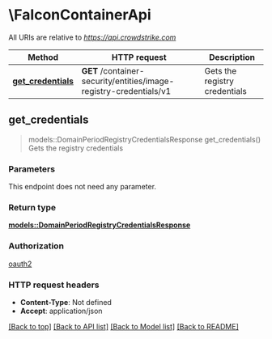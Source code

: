 # \FalconContainerApi

All URIs are relative to *<https://api.crowdstrike.com>*

Method | HTTP request | Description
------------- | ------------- | -------------
[**get_credentials**](FalconContainerApi.md#get_credentials) | **GET** /container-security/entities/image-registry-credentials/v1 | Gets the registry credentials

## get_credentials

> models::DomainPeriodRegistryCredentialsResponse get_credentials()
Gets the registry credentials

### Parameters

This endpoint does not need any parameter.

### Return type

[**models::DomainPeriodRegistryCredentialsResponse**](domain.RegistryCredentialsResponse.md)

### Authorization

[oauth2](../README.md#oauth2)

### HTTP request headers

- **Content-Type**: Not defined
- **Accept**: application/json

[[Back to top]](#) [[Back to API list]](../README.md#documentation-for-api-endpoints) [[Back to Model list]](../README.md#documentation-for-models) [[Back to README]](../README.md)
